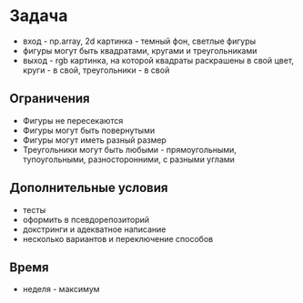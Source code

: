 # Задача
* вход - np.array, 2d картинка - темный фон, светлые фигуры
* фигуры могут быть квадратами, кругами и треугольниками
* выход - rgb картинка, на которой квадраты раскрашены в свой цвет, круги - в свой, треугольники - в свой

## Ограничения
* Фигуры не пересекаются
* Фигуры могут быть повернутыми
* Фигуры могут иметь разный размер
* Треугольники могут быть любыми - прямоугольными, тупоугольными, разносторонними, с разными углами

## Дополнительные условия
* тесты
* оформить в псевдорепозиторий
* докстринги и адекватное написание
* несколько вариантов и переключение способов

## Время
* неделя - максимум

